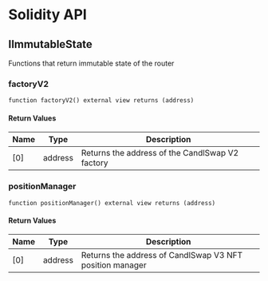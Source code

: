 # Solidity API

## IImmutableState

Functions that return immutable state of the router

### factoryV2

```solidity
function factoryV2() external view returns (address)
```

#### Return Values

| Name | Type | Description |
| ---- | ---- | ----------- |
| [0] | address | Returns the address of the CandlSwap V2 factory |

### positionManager

```solidity
function positionManager() external view returns (address)
```

#### Return Values

| Name | Type | Description |
| ---- | ---- | ----------- |
| [0] | address | Returns the address of CandlSwap V3 NFT position manager |

